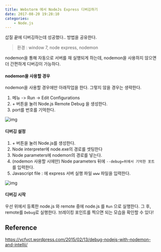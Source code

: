 ```yaml
---
title: Webstorm 에서 NodeJs Express 디버깅하기
date: 2017-08-20 19:28:10
categories:
    - Node.js
---
```


삽질 끝에 디버깅하는데 성공했다.. 방법을 공유한다.

> 환경 : window 7, node express, nodemon

nodemon을 통해 자동으로 서버를 재 실행되게 하는데, nodemon을 사용하지 않으면 더 간편하게 디버깅이 가능하다.

#### nodemon을 사용할 경우

nodemon을 사용할 경우에만 아래작업을 한다. 그렇지 않을 경우는 생략한다.

  1. 메뉴 -> Run -> Edit Configurations
  2.  \+ 버튼을 눌러 Node.js Remote Debug 을 생성한다.
  3. port를 번호를 기억한다.

![img](http://i.imgur.com/DNgzV16.png)

#### 디버깅 설정

1. \+ 버튼을 눌러 Node.js를 생성한다.
2. Node interpreter에 node.exe의 경로를 셋팅한다
3. Node parameters에 nodemon의 경로를 넣는다. 
4. (nodemon 사용할 시에만) Node parameters 뒤에 `--debug=위에서 기억한 포트` 를 입력한다.
5. Javascript file : 에 express 서버 실행 파일 `www` 파일을 입력한다.

![img](http://i.imgur.com/uxW5JLW.png)

#### 디버깅 시작

우선 위에서 등록한 node.js 와 remote 중에 node.js 를 `Run` 으로 실행한다. 그 후, remote를 `Debug`로 실행한다. 브레이킹 포인트를 찍으면 되는 모습을 확인할 수 있다!



## Reference

https://vcfvct.wordpress.com/2015/02/13/debug-nodejs-with-nodemon-and-intellij/